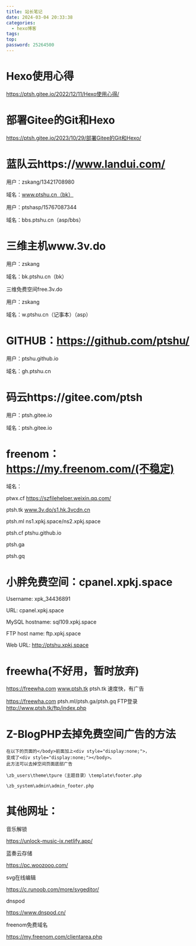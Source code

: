 ```yaml
---
title: 站长笔记
date: 2024-03-04 20:33:38
categories:
  - hexo博客
tags:
top:
password: 25264500
---
```

# Hexo使用心得
 https://ptsh.gitee.io/2022/12/11/Hexo使用心得/

# 部署Gitee的Git和Hexo
https://ptsh.gitee.io/2023/10/29/部署Gitee的Git和Hexo/

<!--more-->

# 蓝队云https://www.landui.com/ 

用户：zskang/13421708980

域名：www.ptshu.cn（bk）

用户：ptshasp/15767087344

域名：bbs.ptshu.cn（asp/bbs）

# 三维主机www.3v.do

用户：zskang

域名：bk.ptshu.cn（bk）

三维免费空间free.3v.do

用户：zskang

域名：w.ptshu.cn（记事本）（asp）


# GITHUB：https://github.com/ptshu/

用户：ptshu.github.io

域名：gh.ptshu.cn

# 码云https://gitee.com/ptsh

用户：ptsh.gitee.io

域名：ptsh.gitee.io

# freenom：https://my.freenom.com/(不稳定)

域名：

ptwx.cf  https://szfilehelper.weixin.qq.com/

ptsh.tk  www.3v.do/s1.hk.3vcdn.cn

ptsh.ml  ns1.xpkj.space/ns2.xpkj.space

ptsh.cf  ptshu.github.io

ptsh.ga

ptsh.gq

# 小胖免费空间：cpanel.xpkj.space

Username:	xpk_34436891

URL:	cpanel.xpkj.space

MySQL hostname:	sql109.xpkj.space

FTP host name:	ftp.xpkj.space

Web URL:	http://ptshu.xpkj.space

# freewha(不好用，暂时放弃)

https://freewha.com                       www.ptsh.tk  ptsh.tk           速度快，有广告

https://freewha.com   ptsh.ml/ptsh.ga/ptsh.gq  FTP登录 http://www.ptsh.tk/ftp/index.php 

# Z-BlogPHP去掉免费空间广告的方法
```
在以下的页面的</body>前面加上<div style="display:none;">，
变成了<div style="display:none;"></body>。
此方法可以去掉空间页面底部广告

\zb_users\theme\tpure（主题目录）\template\footer.php

\zb_system\admin\admin_footer.php
```
# 其他网址：

音乐解锁

https://unlock-music-ix.netlify.app/ 

蓝奏云存储

https://pc.woozooo.com/ 

svg在线编辑

https://c.runoob.com/more/svgeditor/ 

dnspod

https://www.dnspod.cn/ 

freenom免费域名

https://my.freenom.com/clientarea.php 